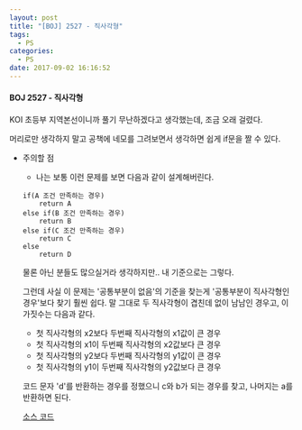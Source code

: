 ```yaml
---
layout: post
title: "[BOJ] 2527 - 직사각형"
tags:
  - PS
categories:
  - PS
date: 2017-09-02 16:16:52
---
```


#### BOJ 2527 - 직사각형

KOI 초등부 지역본선이니까 풀기 무난하겠다고 생각했는데, 조금 오래 걸렸다.

머리로만 생각하지 말고 공책에 네모를 그려보면서 생각하면 쉽게 if문을 짤 수 있다.

*   주의할 점

    *   나는 보통 이런 문제를 보면 다음과 같이 설계해버린다.

    ```
    if(A 조건 만족하는 경우)
    	return A
    else if(B 조건 만족하는 경우)
    	return B
    else if(C 조건 만족하는 경우)
    	return C
    else
    	return D
    ```

    물론 아닌 분들도 많으실거라 생각하지만.. 내 기준으로는 그렇다.

    그런데 사실 이 문제는 '공통부분이 없음'의 기준을 찾는게 '공통부분이 직사각형인 경우'보다 찾기 훨씬 쉽다. 말 그대로 두 직사각형이 겹친데 없이 남남인 경우고, 이 가짓수는 다음과 같다.

    *   첫 직사각형의 x2보다 두번째 직사각형의 x1값이 큰 경우
    *   첫 직사각형의 x1이 두번째 직사각형의 x2값보다 큰 경우
    *   첫 직사각형의 y2보다 두번째 직사각형의 y1값이 큰 경우
    *   첫 직사각형의 y1이 두번째 직사각형의 y2값보다 큰 경우

    코드 문자 'd'를 반환하는 경우를 정했으니 c와 b가 되는 경우를 찾고, 나머지는 a를 반환하면 된다.

    [소스 코드](https://github.com/joshua-qa/PS/blob/master/BOJ/2000/2527.java)
